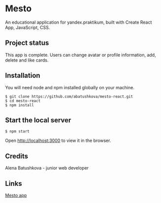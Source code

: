 # Mesto

An educational application for yandex.praktikum, built with Create React App, JavaScript, CSS.

## Project status
This app is complete. Users can change avatar or profile information, add, delete and like cards.

## Installation
You will need node and npm installed globally on your machine.
```
$ git clone https://github.com/abatushkova/mesto-react.git
$ cd mesto-react
$ npm install
```

## Start the local server
```
$ npm start
```
Open [http://localhost:3000](http://localhost:3000) to view it in the browser.

## Credits
Alena Batushkova - junior web developer

## Links
[Mesto app](https://abatushkova.github.io/mesto-react)
